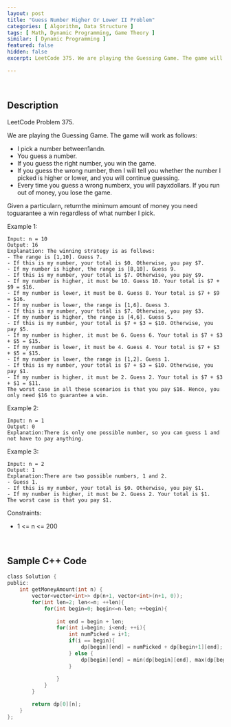 ```yaml
---
layout: post
title: "Guess Number Higher Or Lower II Problem"
categories: [ Algorithm, Data Structure ]
tags: [ Math, Dynamic Programming, Game Theory ]
similar: [ Dynamic Programming ]
featured: false
hidden: false
excerpt: LeetCode 375. We are playing the Guessing Game. The game will work as follows

---
```


<br />

## Description

LeetCode Problem 375.

We are playing the Guessing Game. The game will work as follows:
* I pick a number between1andn.
* You guess a number.
* If you guess the right number, you win the game.
* If you guess the wrong number, then I will tell you whether the number I picked is higher or lower, and you will continue guessing.
* Every time you guess a wrong numberx, you will payxdollars. If you run out of money, you lose the game.

Given a particularn, returnthe minimum amount of money you need toguarantee a win regardless of what number I pick.

Example 1:
```
Input: n = 10
Output: 16
Explanation: The winning strategy is as follows:
- The range is [1,10]. Guess 7.
- If this is my number, your total is $0. Otherwise, you pay $7.
- If my number is higher, the range is [8,10]. Guess 9.
- If this is my number, your total is $7. Otherwise, you pay $9.
- If my number is higher, it must be 10. Guess 10. Your total is $7 + $9 = $16.
- If my number is lower, it must be 8. Guess 8. Your total is $7 + $9 = $16.
- If my number is lower, the range is [1,6]. Guess 3.
- If this is my number, your total is $7. Otherwise, you pay $3.
- If my number is higher, the range is [4,6]. Guess 5.
- If this is my number, your total is $7 + $3 = $10. Otherwise, you pay $5.
- If my number is higher, it must be 6. Guess 6. Your total is $7 + $3 + $5 = $15.
- If my number is lower, it must be 4. Guess 4. Your total is $7 + $3 + $5 = $15.
- If my number is lower, the range is [1,2]. Guess 1.
- If this is my number, your total is $7 + $3 = $10. Otherwise, you pay $1.
- If my number is higher, it must be 2. Guess 2. Your total is $7 + $3 + $1 = $11.
The worst case in all these scenarios is that you pay $16. Hence, you only need $16 to guarantee a win.
```

Example 2:
```
Input: n = 1
Output: 0
Explanation:There is only one possible number, so you can guess 1 and not have to pay anything.
```

Example 3:
```
Input: n = 2
Output: 1
Explanation:There are two possible numbers, 1 and 2.
- Guess 1.
- If this is my number, your total is $0. Otherwise, you pay $1.
- If my number is higher, it must be 2. Guess 2. Your total is $1.
The worst case is that you pay $1.
```

Constraints:
* 1 <= n <= 200

<br />

## Sample C++ Code


```c
class Solution {
public:
    int getMoneyAmount(int n) {
        vector<vector<int>> dp(n+1, vector<int>(n+1, 0));
        for(int len=2; len<=n; ++len){
            for(int begin=0; begin<=n-len; ++begin){
                
                int end = begin + len;
                for(int i=begin; i<end; ++i){
                    int numPicked = i+1;
                    if(i == begin){
                        dp[begin][end] = numPicked + dp[begin+1][end];
                    } else {
                        dp[begin][end] = min(dp[begin][end], max(dp[begin][i], dp[i+1][end]) + numPicked);
                    }
                    
                }
            }
        }

        return dp[0][n];
    }
};
```


